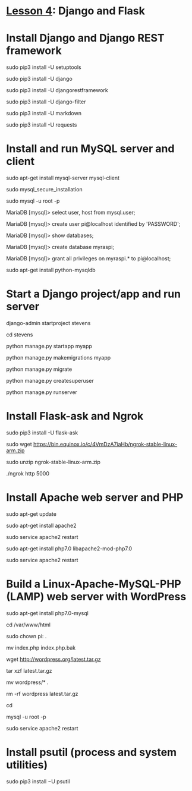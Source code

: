 # <a href="https://goo.gl/bhktY0">Lesson 4</a>: Django and Flask

# Install Django and Django REST framework

sudo pip3 install -U setuptools

sudo pip3 install -U django

sudo pip3 install -U djangorestframework

sudo pip3 install -U django-filter

sudo pip3 install -U markdown

sudo pip3 install -U requests

# Install and run MySQL server and client

sudo apt-get install mysql-server mysql-client

sudo mysql_secure_installation

sudo mysql -u root -p

MariaDB [mysql]> select user, host from mysql.user;

MariaDB [mysql]> create user pi@localhost identified by 'PASSWORD';

MariaDB [mysql]> show databases;

MariaDB [mysql]> create database myraspi;

MariaDB [mysql]> grant all privileges on myraspi.* to pi@localhost;

sudo apt-get install python-mysqldb

# Start a Django project/app and run server

django-admin startproject stevens

cd stevens

python manage.py startapp myapp

python manage.py makemigrations myapp

python manage.py migrate

python manage.py createsuperuser

python manage.py runserver

# Install Flask-ask and Ngrok

sudo pip3 install -U flask-ask

sudo wget https://bin.equinox.io/c/4VmDzA7iaHb/ngrok-stable-linux-arm.zip

sudo unzip ngrok-stable-linux-arm.zip

./ngrok http 5000

# Install Apache web server and PHP

sudo apt-get update

sudo apt-get install apache2

sudo service apache2 restart

sudo apt-get install php7.0 libapache2-mod-php7.0

sudo service apache2 restart

# Build a Linux-Apache-MySQL-PHP (LAMP) web server with WordPress 

sudo apt-get install php7.0-mysql

cd /var/www/html

sudo chown pi: .

mv index.php index.php.bak

wget http://wordpress.org/latest.tar.gz

tar xzf latest.tar.gz

mv wordpress/* .

rm -rf wordpress latest.tar.gz

cd

mysql -u root -p

sudo service apache2 restart

# Install psutil (process and system utilities)

sudo pip3 install −U psutil


